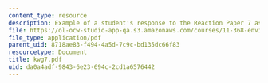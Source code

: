 ```yaml
---
content_type: resource
description: Example of a student's response to the Reaction Paper 7 assignment.
file: https://ol-ocw-studio-app-qa.s3.amazonaws.com/courses/11-368-environmental-justice-fall-2004/da0a4adf98436e23694c2cd1a6576442_kwg7.pdf
file_type: application/pdf
parent_uid: 8718ae83-f494-4a5d-7c9c-bd135dc66f83
resourcetype: Document
title: kwg7.pdf
uid: da0a4adf-9843-6e23-694c-2cd1a6576442
---
```

